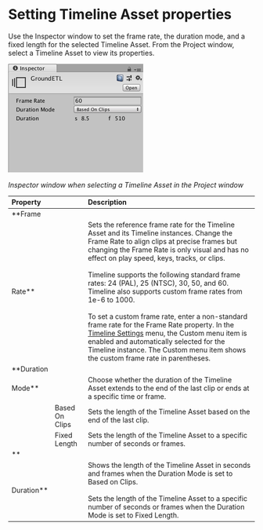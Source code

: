 # Setting Timeline Asset properties

Use the Inspector window to set the frame rate, the duration mode, and a fixed length for the selected Timeline Asset.
From the Project window, select a Timeline Asset to view its properties.

![Inspector window when selecting a Timeline Asset in the Project window ](images/timeline_inspector_timeline.png)

_Inspector window when selecting a Timeline Asset in the Project window_

|**Property**||**Description**|
|:---|:---|:---|
|**Frame
Rate**||Sets the reference frame rate for the Timeline Asset and its Timeline instances. Change the Frame Rate to align clips at precise frames but changing the Frame Rate is only visual and has no effect on play speed, keys, tracks, or clips.<br /><br/>Timeline supports the following standard frame rates: 24 (PAL), 25 (NTSC), 30, 50, and 60. Timeline also supports custom frame rates from 1e-6 to 1000.<br /><br />To set a custom frame rate, enter a non-standard frame rate for the Frame Rate property. In the [Timeline Settings](tl_settings.md) menu, the Custom menu item is enabled and automatically selected for the Timeline instance. The Custom menu item shows the custom frame rate in parentheses.|
| **Duration
Mode**||Choose whether the duration of the Timeline Asset extends to the end of the last clip or ends at a specific time or frame.|
||Based On Clips|Sets the length of the Timeline Asset based on the end of the last clip.|
||Fixed Length|Sets the length of the Timeline Asset to a specific number of seconds or frames.|
| **
Duration**||Shows the length of the Timeline Asset in seconds and frames when the Duration Mode is set to Based on Clips.<br /><br/>Sets the length of the Timeline Asset to a specific number of seconds or frames when the Duration Mode is set to Fixed Length.|

